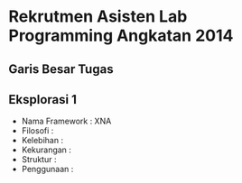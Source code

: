 # Rekrutmen Asisten Lab Programming Angkatan 2014

## Garis Besar Tugas
## Eksplorasi 1
* Nama Framework  : XNA
* Filosofi        :
* Kelebihan       :
* Kekurangan      :
* Struktur        :
* Penggunaan      :

#####
